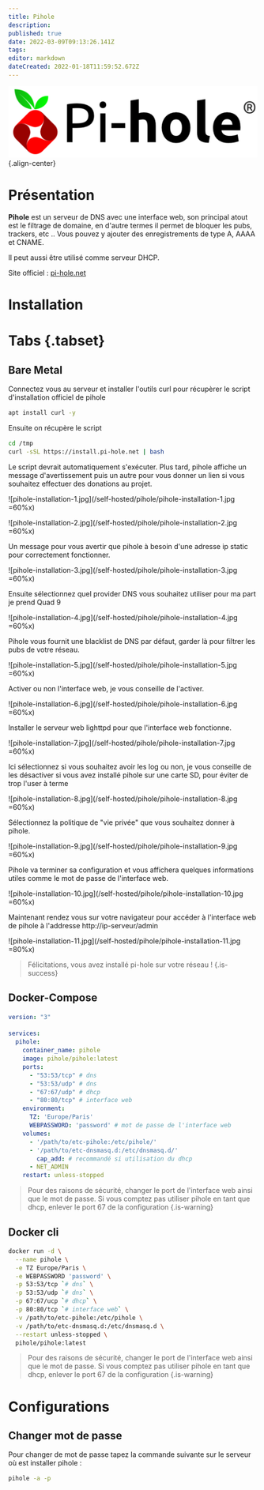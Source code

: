 ```yaml
---
title: Pihole
description: 
published: true
date: 2022-03-09T09:13:26.141Z
tags: 
editor: markdown
dateCreated: 2022-01-18T11:59:52.672Z
---
```


![pihole-banner.png](/wiki-assets/pihole-banner.png){.align-center}

# Présentation
**Pihole** est un serveur de DNS avec une interface web, son principal atout est le filtrage de domaine, en d'autre termes il permet de bloquer les pubs, trackers, etc .. Vous pouvez y ajouter des enregistrements de type A, AAAA et CNAME. 

Il peut aussi être utilisé comme serveur DHCP.

Site officiel : [pi-hole.net](https://pi-hole.net/)

# Installation
# Tabs {.tabset}
## Bare Metal

Connectez vous au serveur et installer l'outils curl pour récupèrer le script d'installation officiel de pihole

```bash
apt install curl -y
```

Ensuite on récupère le script

```bash
cd /tmp
curl -sSL https://install.pi-hole.net | bash
```

Le script devrait automatiquement s'exécuter. Plus tard, pihole affiche un message d'avertissement puis un autre pour vous donner un lien si vous souhaitez effectuer des donations au projet.

![pihole-installation-1.jpg](/self-hosted/pihole/pihole-installation-1.jpg =60%x)

![pihole-installation-2.jpg](/self-hosted/pihole/pihole-installation-2.jpg =60%x)

Un message pour vous avertir que pihole à besoin d'une adresse ip static pour correctement fonctionner. 

![pihole-installation-3.jpg](/self-hosted/pihole/pihole-installation-3.jpg =60%x)

Ensuite sélectionnez quel provider DNS vous souhaitez utiliser pour ma part je prend Quad 9

![pihole-installation-4.jpg](/self-hosted/pihole/pihole-installation-4.jpg =60%x)

Pihole vous fournit une blacklist de DNS par défaut, garder là pour filtrer les pubs de votre réseau.

![pihole-installation-5.jpg](/self-hosted/pihole/pihole-installation-5.jpg =60%x)

Activer ou non l'interface web, je vous conseille de l'activer.

![pihole-installation-6.jpg](/self-hosted/pihole/pihole-installation-6.jpg =60%x)

Installer le serveur web lighttpd pour que l'interface web fonctionne.

![pihole-installation-7.jpg](/self-hosted/pihole/pihole-installation-7.jpg =60%x)

Ici sélectionnez si vous souhaitez avoir les log ou non, je vous conseille de les désactiver si vous avez installé pihole sur une carte SD, pour éviter de trop l'user à terme

![pihole-installation-8.jpg](/self-hosted/pihole/pihole-installation-8.jpg =60%x)

Sélectionnez la politique de "vie privée" que vous souhaitez donner à pihole.

![pihole-installation-9.jpg](/self-hosted/pihole/pihole-installation-9.jpg =60%x)		

Pihole va terminer sa configuration et vous affichera quelques informations utiles comme le mot de passe de l'interface web.

![pihole-installation-10.jpg](/self-hosted/pihole/pihole-installation-10.jpg =60%x)

Maintenant rendez vous sur votre navigateur pour accéder à l'interface web de pihole à l'addresse http://ip-serveur/admin

![pihole-installation-11.jpg](/self-hosted/pihole/pihole-installation-11.jpg =80%x)

> Félicitations, vous avez installé pi-hole sur votre réseau !
{.is-success}


## Docker-Compose
```yaml
version: "3"

services:
  pihole:
    container_name: pihole
    image: pihole/pihole:latest
    ports:
      - "53:53/tcp" # dns
      - "53:53/udp" # dns
      - "67:67/udp" # dhcp
      - "80:80/tcp" # interface web
    environment:
      TZ: 'Europe/Paris'
      WEBPASSWORD: 'password' # mot de passe de l'interface web
    volumes:
      - '/path/to/etc-pihole:/etc/pihole/'
      - '/path/to/etc-dnsmasq.d:/etc/dnsmasq.d/'
		cap_add: # recommandé si utilisation du dhcp
      - NET_ADMIN
    restart: unless-stopped
```
> Pour des raisons de sécurité, changer le port de l'interface web ainsi que le mot de passe.
> Si vous comptez pas utiliser pihole en tant que dhcp, enlever le port 67 de la configuration
{.is-warning}
## Docker cli
```bash
docker run -d \
  --name pihole \
  -e TZ Europe/Paris \
  -e WEBPASSWORD 'password' \
  -p 53:53/tcp `# dns` \
  -p 53:53/udp `# dns` \
  -p 67:67/ucp `# dhcp` \
  -p 80:80/tcp `# interface web` \
  -v /path/to/etc-pihole:/etc/pihole \
  -v /path/to/etc-dnsmasq.d:/etc/dnsmasq.d \
  --restart unless-stopped \
  pihole/pihole:latest
```
> Pour des raisons de sécurité, changer le port de l'interface web ainsi que le mot de passe.
> Si vous comptez pas utiliser pihole en tant que dhcp, enlever le port 67 de la configuration
{.is-warning}

# Configurations 

## Changer mot de passe

Pour changer de mot de passe tapez la commande suivante sur le serveur où est installer pihole :

```bash
pihole -a -p
```